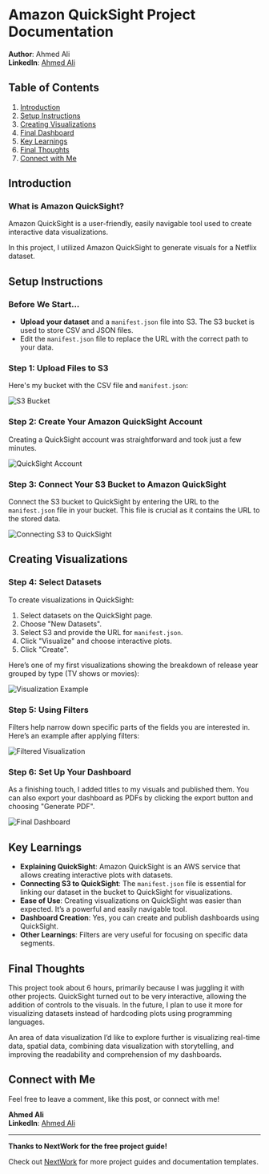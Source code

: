 # Amazon QuickSight Project Documentation

**Author**: Ahmed Ali  
**LinkedIn**: [Ahmed Ali](https://www.linkedin.com/in/ahmed-ali-99055728b/)

## Table of Contents

1. [Introduction](#introduction)
2. [Setup Instructions](#setup-instructions)
3. [Creating Visualizations](#creating-visualizations)
4. [Final Dashboard](#final-dashboard)
5. [Key Learnings](#key-learnings)
6. [Final Thoughts](#final-thoughts)
7. [Connect with Me](#connect-with-me)

## Introduction

### What is Amazon QuickSight?

Amazon QuickSight is a user-friendly, easily navigable tool used to create interactive data visualizations. 

In this project, I utilized Amazon QuickSight to generate visuals for a Netflix dataset.

## Setup Instructions

### Before We Start...

- **Upload your dataset** and a `manifest.json` file into S3. The S3 bucket is used to store CSV and JSON files. 
- Edit the `manifest.json` file to replace the URL with the correct path to your data.

### Step 1: Upload Files to S3

Here's my bucket with the CSV file and `manifest.json`:

![S3 Bucket](images/s3Bucket.png)

### Step 2: Create Your Amazon QuickSight Account

Creating a QuickSight account was straightforward and took just a few minutes.

![QuickSight Account](images/accountCreation.png)

### Step 3: Connect Your S3 Bucket to Amazon QuickSight

Connect the S3 bucket to QuickSight by entering the URL to the `manifest.json` file in your bucket. This file is crucial as it contains the URL to the stored data.

![Connecting S3 to QuickSight](images/connectS3ToQuicksigh.png)

## Creating Visualizations

### Step 4: Select Datasets

To create visualizations in QuickSight:
1. Select datasets on the QuickSight page.
2. Choose "New Datasets".
3. Select S3 and provide the URL for `manifest.json`.
4. Click "Visualize" and choose interactive plots.
5. Click "Create".

Here’s one of my first visualizations showing the breakdown of release year grouped by type (TV shows or movies):

![Visualization Example](images/firstVisuals.png)

### Step 5: Using Filters

Filters help narrow down specific parts of the fields you are interested in. Here’s an example after applying filters:

![Filtered Visualization](images/visualsFilters.png)

### Step 6: Set Up Your Dashboard

As a finishing touch, I added titles to my visuals and published them. You can also export your dashboard as PDFs by clicking the export button and choosing "Generate PDF".

![Final Dashboard](images/Dashboard.png)

## Key Learnings

- **Explaining QuickSight**: Amazon QuickSight is an AWS service that allows creating interactive plots with datasets.
- **Connecting S3 to QuickSight**: The `manifest.json` file is essential for linking our dataset in the bucket to QuickSight for visualizations.
- **Ease of Use**: Creating visualizations on QuickSight was easier than expected. It’s a powerful and easily navigable tool.
- **Dashboard Creation**: Yes, you can create and publish dashboards using QuickSight.
- **Other Learnings**: Filters are very useful for focusing on specific data segments.

## Final Thoughts

This project took about 6 hours, primarily because I was juggling it with other projects. QuickSight turned out to be very interactive, allowing the addition of controls to the visuals. In the future, I plan to use it more for visualizing datasets instead of hardcoding plots using programming languages.

An area of data visualization I’d like to explore further is visualizing real-time data, spatial data, combining data visualization with storytelling, and improving the readability and comprehension of my dashboards.

## Connect with Me

Feel free to leave a comment, like this post, or connect with me!

**Ahmed Ali**  
**LinkedIn**: [Ahmed Ali](https://www.linkedin.com/in/ahmed-ali-99055728b/)

---

**Thanks to NextWork for the free project guide!**

Check out [NextWork](https://link.nextwork.org/community) for more project guides and documentation templates.
